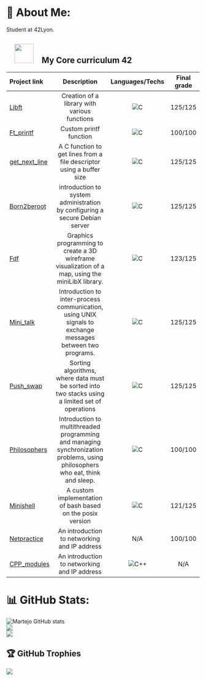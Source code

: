 # 💫 About Me:
Student at 42Lyon.

<h2>&emsp;<img src="https://media4.giphy.com/media/v1.Y2lkPTc5MGI3NjExcXRyODFjNTRrZTc5dGx4c3N6YXRkbmo4OGhmaGx5MTJ0OHVkbzloeCZlcD12MV9pbnRlcm5hbF9naWZfYnlfaWQmY3Q9cw/Rq1qDYKTTp3MWZ9mgI/giphy.gif" width=50px>&emsp;My Core curriculum 42</h2>

  
 | Project link | Description |  Languages/Techs | Final grade |
  | :- | :-: | :-: | :-: |
| [Libft](https://github.com/Martejo/libft) |Creation of a library with various functions| ![C](https://custom-icon-badges.demolab.com/badge/C-03599C.svg?logo=c-in-hexagon&logoColor=white) | 125/125 |
| [Ft_printf](https://github.com/Martejo/Printf) |Custom printf function| ![C](https://custom-icon-badges.demolab.com/badge/C-03599C.svg?logo=c-in-hexagon&logoColor=white)| 100/100|
| [get_next_line](https://github.com/Martejo/GNL) |A C function to get lines from a file descriptor using a buffer size|![C](https://custom-icon-badges.demolab.com/badge/C-03599C.svg?logo=c-in-hexagon&logoColor=white)| 125/125 |
| [Born2beroot](https://github.com/Martejo/Born2beroot) |introduction to system administration by configuring a secure Debian server|![C](https://img.shields.io/badge/Debian-D70A53?logo=debian&logoColor=white)| 125/125 |
| [Fdf](https://github.com/Martejo/FDF) |Graphics programming to create a 3D wireframe visualization of a map, using the miniLibX library.|![C](https://custom-icon-badges.demolab.com/badge/C-03599C.svg?logo=c-in-hexagon&logoColor=white)| 123/125 |
| [Mini_talk](https://github.com/Martejo/Mini-talk) |Introduction to inter-process communication, using UNIX signals to exchange messages between two programs.|![C](https://custom-icon-badges.demolab.com/badge/C-03599C.svg?logo=c-in-hexagon&logoColor=white)| 125/125 |
| [Push_swap](https://github.com/Martejo/Pushswap) |Sorting algorithms, where data must be sorted into two stacks using a limited set of operations|![C](https://custom-icon-badges.demolab.com/badge/C-03599C.svg?logo=c-in-hexagon&logoColor=white)| 125/125 |
| [Philosophers](https://github.com/Martejo/philo) |Introduction to multithreaded programming and managing synchronization problems, using philosophers who eat, think and sleep.|![C](https://custom-icon-badges.demolab.com/badge/C-03599C.svg?logo=c-in-hexagon&logoColor=white)| 100/100 |
| [Minishell](https://github.com/Martejo/miniShell) |A custom implementation of bash based on the posix version|![C](https://custom-icon-badges.demolab.com/badge/C-03599C.svg?logo=c-in-hexagon&logoColor=white)| 121/125 |
| [Netpractice](https://github.com/Martejo/NetPractice) |An introduction to networking and IP address| N/A| 100/100 |
| [CPP_modules](https://github.com/Martejo/CPP) |An introduction to networking and IP address| ![C++](https://custom-icon-badges.demolab.com/badge/C++-9C033A.svg?logo=cpp2&logoColor=white)| N/A |







# 📊 GitHub Stats:
![Martejo GitHub stats](https://github-readme-stats.vercel.app/api?username=Martejo&show_icons=true&theme=onedark) <br>
![](https://github-readme-streak-stats.herokuapp.com/?user=Martejo&theme=onedark&hide_border=false) <br>
![](https://github-readme-stats.vercel.app/api/top-langs/?username=Martejo&theme=onedark&hide_border=false&include_all_commits=false&count_private=false&layout=compact)

## 🏆 GitHub Trophies
![](https://github-profile-trophy.vercel.app/?username=Martejo&theme=onedark)





